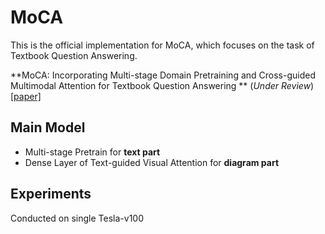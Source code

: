 # MoCA

This is the official implementation for MoCA, which focuses on the task of Textbook Question Answering.

**MoCA: Incorporating Multi-stage Domain Pretraining and Cross-guided Multimodal Attention for Textbook Question Answering ** (*Under Review*) <br>
[[paper]](https://arxiv.org/abs/2112.02839)


## Main Model

- Multi-stage Pretrain for **text part**
- Dense Layer of Text-guided Visual Attention for **diagram part** 

## Experiments
Conducted on single Tesla-v100


